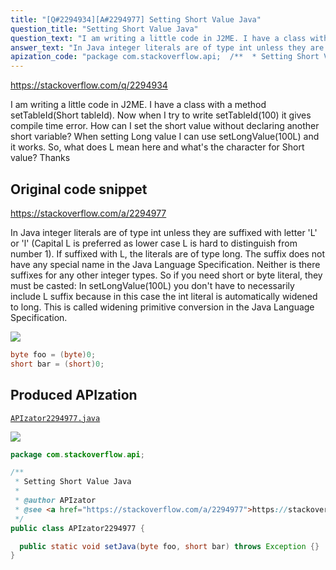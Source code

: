 ```yaml
---
title: "[Q#2294934][A#2294977] Setting Short Value Java"
question_title: "Setting Short Value Java"
question_text: "I am writing a little code in J2ME. I have a class with a method setTableId(Short tableId). Now when I try to write setTableId(100) it gives compile time error. How can I set the short value without declaring another short variable? When setting Long value I can use setLongValue(100L) and it works. So, what does L mean here and what's the character for Short value? Thanks"
answer_text: "In Java integer literals are of type int unless they are suffixed with letter 'L' or 'l' (Capital L is preferred as lower case L is hard to distinguish from number 1). If suffixed with L, the literals are of type long. The suffix does not have any special name in the Java Language Specification. Neither is there suffixes for any other integer types. So if you need short or byte literal, they must be casted: In setLongValue(100L) you don't have to necessarily include L suffix because in this case the int literal is automatically widened to long. This is called widening primitive conversion in the Java Language Specification."
apization_code: "package com.stackoverflow.api;  /**  * Setting Short Value Java  *  * @author APIzator  * @see <a href=\"https://stackoverflow.com/a/2294977\">https://stackoverflow.com/a/2294977</a>  */ public class APIzator2294977 {    public static void setJava(byte foo, short bar) throws Exception {} }"
---
```


https://stackoverflow.com/q/2294934

I am writing a little code in J2ME. I have a class with a method setTableId(Short tableId). Now when I try to write setTableId(100) it gives compile time error. How can I set the short value without declaring another short variable?
When setting Long value I can use setLongValue(100L) and it works. So, what does L mean here and what&#x27;s the character for Short value?
Thanks



## Original code snippet

https://stackoverflow.com/a/2294977

In Java integer literals are of type int unless they are suffixed with letter &#x27;L&#x27; or &#x27;l&#x27; (Capital L is preferred as lower case L is hard to distinguish from number 1). If suffixed with L, the literals are of type long.
The suffix does not have any special name in the Java Language Specification. Neither is there suffixes for any other integer types. So if you need short or byte literal, they must be casted:
In setLongValue(100L) you don&#x27;t have to necessarily include L suffix because in this case the int literal is automatically widened to long. This is called widening primitive conversion in the Java Language Specification.

<div class="code-logo"><img src="/stackoverflow.png" /></div>

```java
byte foo = (byte)0;
short bar = (short)0;
```

## Produced APIzation

[`APIzator2294977.java`](https://github.com/pasqualesalza/apization/raw/main/data/search/APIzator2294977.java)

<div class="code-logo"><img src="/apizator.png" /></div>

```java
package com.stackoverflow.api;

/**
 * Setting Short Value Java
 *
 * @author APIzator
 * @see <a href="https://stackoverflow.com/a/2294977">https://stackoverflow.com/a/2294977</a>
 */
public class APIzator2294977 {

  public static void setJava(byte foo, short bar) throws Exception {}
}

```